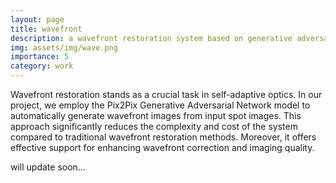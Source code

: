 ```yaml
---
layout: page
title: wavefront
description: a wavefront restoration system based on generative adversarial networks. 
img: assets/img/wave.png
importance: 5
category: work
---
```

Wavefront restoration stands as a crucial task in self-adaptive optics. In our project, we employ the Pix2Pix Generative Adversarial Network model to automatically generate wavefront images from input spot images. This approach significantly reduces the complexity and cost of the system compared to traditional wavefront restoration methods. Moreover, it offers effective support for enhancing wavefront correction and imaging quality.

will update soon...